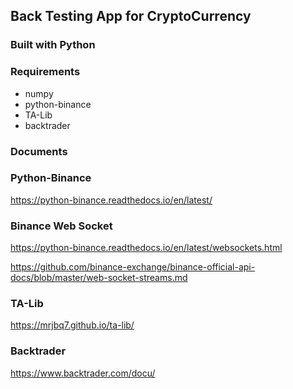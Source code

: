 ## Back Testing App for CryptoCurrency

### Built with Python

### Requirements

- numpy
- python-binance
- TA-Lib
- backtrader

### Documents

### Python-Binance

https://python-binance.readthedocs.io/en/latest/

### Binance Web Socket

https://python-binance.readthedocs.io/en/latest/websockets.html

https://github.com/binance-exchange/binance-official-api-docs/blob/master/web-socket-streams.md

### TA-Lib

https://mrjbq7.github.io/ta-lib/

### Backtrader

https://www.backtrader.com/docu/
